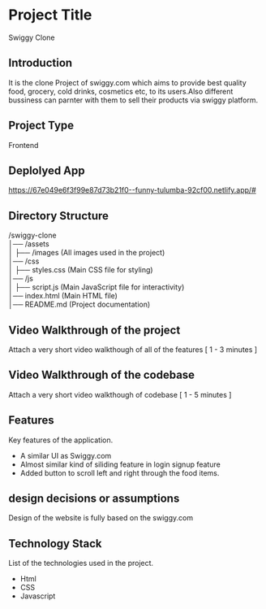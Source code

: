 # Project Title
Swiggy Clone

## Introduction
It is the clone Project of swiggy.com which aims to provide best quality food, grocery, cold drinks, cosmetics etc, to its users.Also different bussiness can parnter with them to sell their products via swiggy platform.

## Project Type
Frontend

## Deplolyed App
https://67e049e6f3f99e87d73b21f0--funny-tulumba-92cf00.netlify.app/#


## Directory Structure
/swiggy-clone  
│── /assets  
│   ├── /images  (All images used in the project)    
│── /css  
│   ├── styles.css  (Main CSS file for styling)  
│── /js  
│   ├── script.js   (Main JavaScript file for interactivity)  
│── index.html  (Main HTML file)  
│── README.md  (Project documentation)  


## Video Walkthrough of the project
Attach a very short video walkthough of all of the features [ 1 - 3 minutes ]

## Video Walkthrough of the codebase
Attach a very short video walkthough of codebase [ 1 - 5 minutes ]

## Features
Key features of the application.

- A similar UI as Swiggy.com
- Almost similar kind of siliding feature in login signup feature
- Added button to scroll left and right through the food items.

## design decisions or assumptions
Design of the website is fully based on the swiggy.com

## Technology Stack
List of the technologies used in the project.

- Html
- CSS
- Javascript
